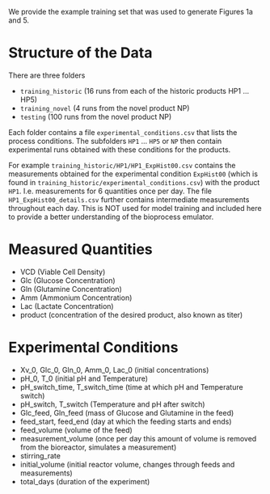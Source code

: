 
We provide the example training set that was used to generate Figures 1a and 5. 

# Structure of the Data
There are three folders
* `training_historic` (16 runs from each of the historic products HP1 ... HP5)
* `training_novel` (4 runs from the novel product NP)
* `testing` (100 runs from the novel product NP) 

Each folder contains a file `experimental_conditions.csv` that lists the process conditions. The subfolders `HP1` ... `HP5` or `NP` then contain experimental runs obtained with these conditions for the products. 

For example `training_historic/HP1/HP1_ExpHist00.csv` contains the measurements obtained for the experimental condition `ExpHist00` (which is found in `training_historic/experimental_conditions.csv`) with the product `HP1`. I.e. measurements for 6 quantities once per day. 
The file `HP1_ExpHist00_details.csv` further contains intermediate measurements throughout each day. This is NOT used for model training and included here to provide a better understanding of the bioprocess emulator.

# Measured Quantities
* VCD (Viable Cell Density)
* Glc (Glucose Concentration)
* Gln (Glutamine Concentration)
* Amm (Ammonium Concentration)
* Lac (Lactate Concentration)
* product (concentration of the desired product, also known as titer)

# Experimental Conditions
* Xv_0, Glc_0, Gln_0, Amm_0, Lac_0 (initial concentrations)
* pH_0, T_0 (initial pH and Temperature)
* pH_switch_time, T_switch_time (time at which pH and Temperature switch)
* pH_switch, T_switch (Temperature and pH after switch)
* Glc_feed, Gln_feed (mass of Glucose and Glutamine in the feed)
* feed_start, feed_end (day at which the feeding starts and ends)
* feed_volume (volume of the feed)
* measurement_volume (once per day this amount of volume is removed from the bioreactor, simulates a measurement)
* stirring_rate 
* initial_volume (initial reactor volume, changes through feeds and measurements)
* total_days (duration of the experiment)


